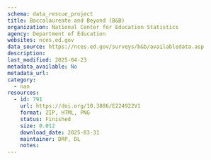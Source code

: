 ```yaml
---
schema: data_rescue_project 
title: Baccalaureate and Beyond (B&B)
organization: National Center for Education Statistics
agency: Department of Education
websites: nces.ed.gov
data_source: https://nces.ed.gov/surveys/b&b/availabledata.asp
description: 
last_modified: 2025-04-23
metadata_available: No
metadata_url: 
category:
  - nan 
resources:
  - id: 791
    url: https://doi.org/10.3886/E224922V1
    format: ZIP, HTML, PNG
    status: Finished
    size: 0.012
    download_date: 2025-03-31
    maintainer: DRP, DL
    notes: 
---
```

